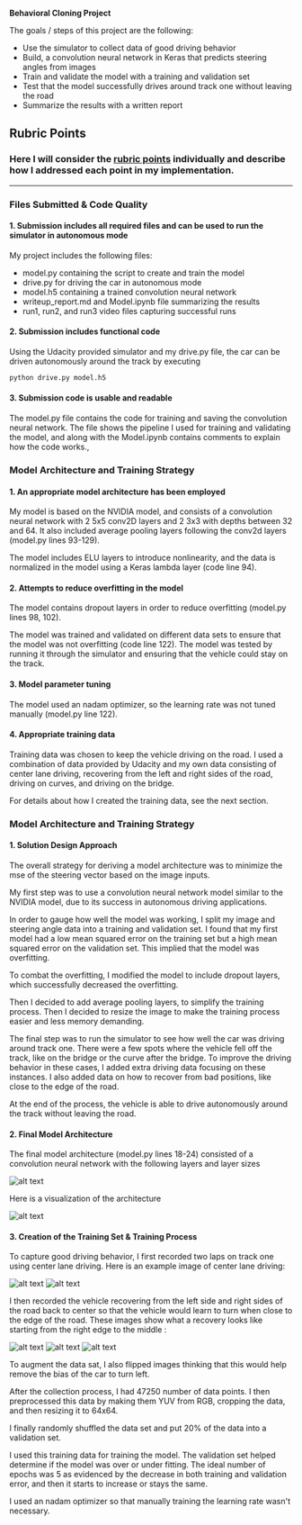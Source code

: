 **Behavioral Cloning Project**

The goals / steps of this project are the following:
* Use the simulator to collect data of good driving behavior
* Build, a convolution neural network in Keras that predicts steering angles from images
* Train and validate the model with a training and validation set
* Test that the model successfully drives around track one without leaving the road
* Summarize the results with a written report


[//]: # (Image References)

[image1]: ./images/model1.PNG "Model"
[image2]: ./images/model.png "Model Visualization"
[image3]: ./images/center1.jpg "Center Driving Image"
[image4]: ./images/center2.jpg "Center Driving Image"
[image5]: ./images/recovery1.jpg "Recovery Image"
[image6]: ./images/recovery2.jpg "Recovery Image"
[image7]: ./images/recovery2.jpg "Recovery Image"

## Rubric Points
### Here I will consider the [rubric points](https://review.udacity.com/#!/rubrics/432/view) individually and describe how I addressed each point in my implementation.  

---
### Files Submitted & Code Quality

#### 1. Submission includes all required files and can be used to run the simulator in autonomous mode

My project includes the following files:
* model.py containing the script to create and train the model
* drive.py for driving the car in autonomous mode
* model.h5 containing a trained convolution neural network 
* writeup_report.md and Model.ipynb file summarizing the results
* run1, run2, and run3 video files capturing successful runs

#### 2. Submission includes functional code
Using the Udacity provided simulator and my drive.py file, the car can be driven autonomously around the track by executing 
```sh
python drive.py model.h5
```

#### 3. Submission code is usable and readable

The model.py file contains the code for training and saving the convolution neural network. The file shows the pipeline I used for training and validating the model, and along with the Model.ipynb contains comments to explain how the code works.,

### Model Architecture and Training Strategy

#### 1. An appropriate model architecture has been employed

My model is based on the NVIDIA model, and consists of a convolution neural network with 2 5x5 conv2D layers and 2 3x3 with depths between 32 and 64. It also included average pooling layers following the conv2d layers (model.py lines 93-129).

The model includes ELU layers to introduce nonlinearity, and the data is normalized in the model using a Keras lambda layer (code line 94). 

#### 2. Attempts to reduce overfitting in the model

The model contains dropout layers in order to reduce overfitting (model.py lines 98, 102). 

The model was trained and validated on different data sets to ensure that the model was not overfitting (code line 122). The model was tested by running it through the simulator and ensuring that the vehicle could stay on the track.

#### 3. Model parameter tuning

The model used an nadam optimizer, so the learning rate was not tuned manually (model.py line 122).

#### 4. Appropriate training data

Training data was chosen to keep the vehicle driving on the road. I used a combination of data provided by Udacity and my own data consisting of center lane driving, recovering from the left and right sides of the road, driving on curves, and driving on the bridge. 

For details about how I created the training data, see the next section. 

### Model Architecture and Training Strategy

#### 1. Solution Design Approach

The overall strategy for deriving a model architecture was to minimize the mse of the steering vector based on the image inputs.

My first step was to use a convolution neural network model similar to the NVIDIA model, due to its success in autonomous driving applications.

In order to gauge how well the model was working, I split my image and steering angle data into a training and validation set. I found that my first model had a low mean squared error on the training set but a high mean squared error on the validation set. This implied that the model was overfitting. 

To combat the overfitting, I modified the model to include dropout layers, which successfully decreased the overfitting.

Then I decided to add average pooling layers, to simplify the training process. Then I decided to resize the image to make the training process easier and less memory demanding.

The final step was to run the simulator to see how well the car was driving around track one. There were a few spots where the vehicle fell off the track, like on the bridge or the curve after the bridge. To improve the driving behavior in these cases, I added extra driving data focusing on these instances. I also added data on how to recover from bad positions, like close to the edge of the road.

At the end of the process, the vehicle is able to drive autonomously around the track without leaving the road.

#### 2. Final Model Architecture

The final model architecture (model.py lines 18-24) consisted of a convolution neural network with the following layers and layer sizes

![alt text][image1]

Here is a visualization of the architecture 

![alt text][image2]

#### 3. Creation of the Training Set & Training Process

To capture good driving behavior, I first recorded two laps on track one using center lane driving. Here is an example image of center lane driving:

![alt text][image3]
![alt text][image4]

I then recorded the vehicle recovering from the left side and right sides of the road back to center so that the vehicle would learn to turn when close to the edge of the road. These images show what a recovery looks like starting from the right edge to the middle :

![alt text][image5]
![alt text][image6]
![alt text][image7]

To augment the data sat, I also flipped images thinking that this would help remove the bias of the car to turn left. 

After the collection process, I had 47250 number of data points. I then preprocessed this data by making them YUV from RGB, cropping the data, and then resizing it to 64x64.

I finally randomly shuffled the data set and put 20% of the data into a validation set. 

I used this training data for training the model. The validation set helped determine if the model was over or under fitting. The ideal number of epochs was 5 as evidenced by the decrease in both training and validation error, and then it starts to increase or stays the same. 

I used an nadam optimizer so that manually training the learning rate wasn't necessary.
